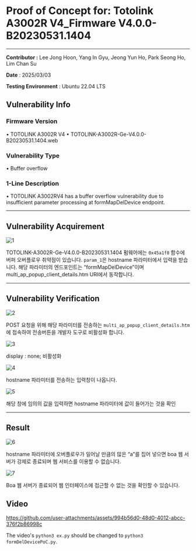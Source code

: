 # Proof of Concept for: **Totolink A3002R V4_Firmware V4.0.0-B20230531.1404**

---

**Contributor :** Lee Jong Hoon, Yang In Gyu, Jeong Yun Ho, Park Seong Ho, Lim Chan Su

**Date** : 2025/03/03

**Testing Environment** : Ubuntu 22.04 LTS

## Vulnerability Info

### Firmware Version
• TOTOLINK A3002R V4
• TOTOLINK-A3002R-Ge-V4.0.0-B20230531.1404.web

### Vulnerability Type
• Buffer overflow

### 1-Line Description
• TOTOLINK A3002RV4 has a buffer overflow vulnerability due to insufficient parameter processing at formMapDelDevice endpoint.

---

## Vulnerability Acquirement

![1](https://github.com/user-attachments/assets/a4087303-a058-4b4a-922b-fb85fd4a1f8b)


TOTOLINK-A3002R-Ge-V4.0.0-B20230531.1404 펌웨어에는 `0x45a1f8` 함수에 버퍼 오버플로우 취약점이 있습니다. `param_1`은 hostname 파라미터에서  입력을 받습니다.  해당 파라미터의 엔드포인트는 “formMapDelDevice”이며 multi_ap_popup_client_details.htm URl에서 동작합니다. 

---

## Vulnerability Verification

![2](https://github.com/user-attachments/assets/a1d6c427-468d-415c-8f26-52a5d6b31d08)

POST 요청을 위해 해당 파라미터를 전송하는 `multi_ap_popup_client_details.htm` 에 접속하여 전송버튼을 개발자 도구로 비활성화 합니다.

![3](https://github.com/user-attachments/assets/c7d45c05-3386-46d4-a7c5-9942d7b4a4b5)

display : none; 비활성화


![4](https://github.com/user-attachments/assets/91468c7c-6e89-4b46-a29d-03fb144b2da7)

hostname 파라미터를 전송하는 입력창이 나옵니다.

![5](https://github.com/user-attachments/assets/ec9c971b-d827-4d41-8df0-1bd8aaf6d44b)

해당 창에 임의의 값을 입력하면 hostname 파라미터에 값이 들어가는 것을 확인


---

## Result

![6](https://github.com/user-attachments/assets/936e28a5-bbe9-415f-9d95-8fbcbe3b7f53)

hostname 파라미터에 오버플로우가 일어날 만큼의 많은 “a”를 집어 넣으면 boa 웹 서버가 강제로 종료되며 웹 서비스를 이용할 수 없습니다.

![7](https://github.com/user-attachments/assets/c1ee60a1-600a-4ffa-9fa9-531dbf497125)

Boa 웹 서버가 종료되어 웹 인터페이스에 접근할 수 없는 것을 확인할 수 있습니다.


## Video

https://github.com/user-attachments/assets/994b56d0-48d0-4012-abcc-376f2b86998c

The video's `python3 ex.py` should be changed to `python3 formDelDevicePoC.py`.
